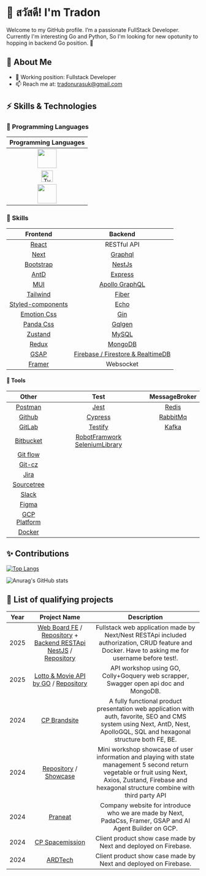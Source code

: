 # 👋 สวัสดี! I'm Tradon
Welcome to my GitHub profile. I’m a passionate FullStack Developer. Currently I'm interesting Go and Python, So I'm looking for new opotunity to hopping in backend Go position. 🎉

## 🎯 **About Me**
- 🔭 Working position: Fullstack Developer
- 📫 Reach me at: [tradonurasuk@gmail.com](https://mail.google.com/mail/u/0/?fs=1&to=tradonurasuk@gmail.com&tf=cm)


## ⚡ **Skills & Technologies**
### 📘 Programming Languages
| Programming Languages |
| :----: |
| <a href="https://developer.mozilla.org/en-US/docs/Web/JavaScript" target="_blank"><img src="https://img.icons8.com/?size=100&id=108784&format=png&color=000000" width="50" height="50"/></a> |
| <a href="https://www.typescriptlang.org/" target="_blank"><img src="https://github.com/user-attachments/assets/ab971058-b796-43d0-98b8-ec48fa862ff3" alt="TypeScript Logo" width="30" height="30"></a> |
| <a href="https://go.dev/" target="_blank"><img src="https://github.com/user-attachments/assets/9978030b-a29a-4168-81e0-0e9665684f6c" width="50" height="50"/></a> |
 
### 📕 Skills
| Frontend | Backend | 
| :----: | :----: |
| [React](https://react.dev/) | RESTful API |
| [Next](https://nextjs.org) | [Graphql](https://graphql.org/) |
| [Bootstrap](https://getbootstrap.com/docs/5.0/about/brand/) | [NestJs](https://nestjs.com/) |
| [AntD](https://ant.design/) | [Express](https://expressjs.com/) |
| [MUI](https://mui.com/) | [Apollo GraphQL](https://www.apollographql.com/) |
| [Tailwind](https://tailwindcss.com/brand) | [Fiber](https://docs.gofiber.io/) |
| [Styled-components](https://www.styled-components.com/) | [Echo](https://echo.labstack.com/) |
| [Emotion Css](https://emotion.sh/docs/introduction) |  [Gin](https://gin-gonic.com/) |
| [Panda Css](https://panda-css.com/) | [Gqlgen](https://gqlgen.com/getting-started/) |
| [Zustand](https://zustand-demo.pmnd.rs/) | [MySQL](https://www.mysql.com/) |
| [Redux](https://redux.js.org/) | [MongoDB](https://www.google.com/aclk?sa=l&ai=DChcSEwjKxtLGjNKKAxWnpGYCHeeWCXEYABAAGgJzbQ&ae=2&aspm=1&co=1&ase=2&gclid=Cj0KCQiAyc67BhDSARIsAM95QztpXUTaePnbLX1tTcRWHYhQAmGX-mlld9QI9KWsdnVap4n6y6aXKd4aAiuhEALw_wcB&sig=AOD64_0D4Ka07soyW6qSJ_uQrwKLOIlIKw&q&nis=4&adurl&ved=2ahUKEwict83GjNKKAxWnVWwGHZBlEokQ0Qx6BAgKEAE) |
| [GSAP](https://gsap.com/) | [Firebase / Firestore & RealtimeDB](https://firebase.google.com/) |
| [Framer](https://www.framer.com/) | Websocket


#### 🧪 Tools 
| Other | Test | MessageBroker
| :----: | :----: | :----: |
| [Postman](https://www.postman.com/) | [Jest](https://jestjs.io/) | [Redis](https://redis.io/) |
| [Github](https://github.com/) | [Cypress](https://www.cypress.io/) | [RabbitMq](https://www.rabbitmq.com/) |
| [GitLab](https://about.gitlab.com/) | [Testify](https://github.com/stretchr/testify) | [Kafka](https://kafka.apache.org/) |
| [Bitbucket](https://bitbucket.org/product) | [RobotFramwork SeleniumLibrary](https://robotframework.org/SeleniumLibrary/SeleniumLibrary.html#Open%20Browser) |
| [Git flow](https://www.atlassian.com/git/tutorials/comparing-workflows/gitflow-workflow) |
| [Git-cz](https://www.npmjs.com/package/git-cz) |
| [Jira](https://www.atlassian.com/es/software/jira) |
| [Sourcetree](https://www.sourcetreeapp.com/) |
| [Slack](https://slack.com/) | 
| [Figma](https://www.figma.com/) |
| [GCP Platform](https://cloud.google.com/) |
| [Docker](https://www.docker.com/) |


## ✨ Contributions
[![Top Langs](https://github-readme-stats.vercel.app/api/top-langs/?username=ballinwza&layout=donut-vertical)](https://github.com/ballinwza/github-readme-stats)

![Anurag's GitHub stats](https://github-readme-stats.vercel.app/api?username=ballinwza&show_icons=true&theme=transparent)

## 🌟 List of qualifying projects
| Year | Project Name | Description |
| :----: | :----: | :----: |
| 2025 | [Web Board FE](https://tr-workshop-fe-02.vercel.app/blogs) / [Repository](https://github.com/ballinwza/tr-workshop-fe-02) + [Backend RESTApi NestJS](https://tr-workshop-be-01.onrender.com/) / [Repository](https://github.com/ballinwza/tr-workshop-be-01) | Fullstack web application made by Next/Nest RESTApi included authorization, CRUD feature and Docker. Have to asking me for username before test!.
| 2025 | [Lotto & Movie API by GO](https://tr-profile-go-web-server.onrender.com/swagger/index.html) / [Repository](https://github.com/ballinwza/tr-profile-go-web-server)| API workshop using GO, Colly+Goquery web scrapper, Swagger open api doc and MongoDB. |
| 2024 | [CP Brandsite](https://www.cpbrandsite.com/) | A fully functional product presentation web application with auth, favorite, SEO and CMS system using Next, AntD, Nest, ApolloGQL, SQL and hexagonal structure both FE, BE. |
| 2024 | [Repository](https://github.com/ballinwza/7-solutions-tr-test) / [Showcase]( https://tr-interview-solution.web.app/) | Mini workshop showcase of user information and playing with state management 5 second return vegetable or fruit using Next, Axios, Zustand, Firebase and hexagonal structure combine with third party API  |
| 2024 | [Praneat](https://praneat.com/) | Company website for introduce who we are made by Next, PadaCss, Framer, GSAP and AI Agent Builder on GCP. |
| 2024 | [CP Spacemission](https://cpspacemission.cpbrandsite.com/) | Client product show case made by Next and deployed on Firebase. |
| 2024 | [ARDTech](http://www.ardtech.co.th/) | Client product show case made by Next and deployed on Firebase. |



